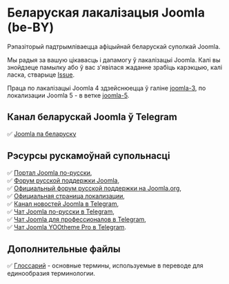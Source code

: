 # Беларуская лакалізацыя Joomla (be-BY)
Рэпазіторый падтрымліваецца афіцыйнай беларускай ​​суполкай Joomla.

Мы радыя за вашую цікавасць і дапамогу ў лакалізацыі Joomla. Калі вы знойдзеце памылку або ў вас з'явілася жаданне зрабіць карэкцыю, калі ласка, стварыце
[Issue](https://github.com/Jan-dax/localization_joomla_belarus/issues/new).

Праца по лакалізацыі Joomla 4 здзейснюецца ў галіне [joomla-3](https://github.com/Jan-dax/localization_joomla_belarus/tree/joomla-4), по локализации Joomla 5 - в ветке [joomla-5](https://github.com/Jan-dax/localization_joomla_belarus/tree/joomla-5).

## Канал беларускай Joomla ў Telegram
:white_check_mark: [Joomla па беларуску](https://t.me/joomlaby)
 
## Рэсурсы рускамоўнай супольнасці
:white_check_mark: [Портал Joomla по-русски](https://joomlaportal.ru),  
:white_check_mark: [Форум русской поддержки Joomla](https://joomlaforum.ru),  
:white_check_mark: [Официальный форум русской поддержки на Joomla.org](https://forum.joomla.org/viewforum.php?f=26),  
:white_check_mark: [Официальная страница локализации](https://joomlaportal.ru/russian-joomla),  
:white_check_mark: [Канал новостей Joomla в Telegram](https://t.me/joomlafeed),  
:white_check_mark: [Чат Joomla по-русски в Telegram](https://t.me/joomlaru),  
:white_check_mark: [Чат Joomla для профессионалов в Telegram](https://t.me/projoomla),  
:white_check_mark: [Чат Joomla YOOtheme Pro в Telegram](https://t.me/yoothemepro_joomla).  

## Дополнительные файлы
:white_check_mark: [Глоссарий](https://github.com/JPathRu/localisation/blob/joomla-5/Glossary) - основные термины, используемые в переводе для единообразия терминологии.
